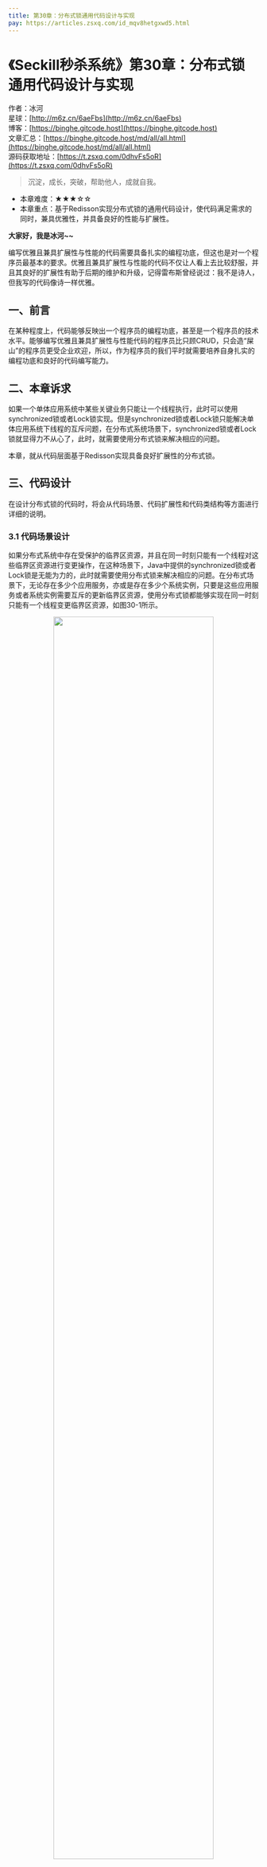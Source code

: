 ```yaml
---
title: 第30章：分布式锁通用代码设计与实现
pay: https://articles.zsxq.com/id_mqv8hetgxwd5.html
---
```


# 《Seckill秒杀系统》第30章：分布式锁通用代码设计与实现

作者：冰河
<br/>星球：[http://m6z.cn/6aeFbs](http://m6z.cn/6aeFbs)
<br/>博客：[https://binghe.gitcode.host](https://binghe.gitcode.host)
<br/>文章汇总：[https://binghe.gitcode.host/md/all/all.html](https://binghe.gitcode.host/md/all/all.html)
<br/>源码获取地址：[https://t.zsxq.com/0dhvFs5oR](https://t.zsxq.com/0dhvFs5oR)

> 沉淀，成长，突破，帮助他人，成就自我。

* 本章难度：★★★☆☆
* 本章重点：基于Redisson实现分布式锁的通用代码设计，使代码满足需求的同时，兼具优雅性，并具备良好的性能与扩展性。

**大家好，我是冰河~~**

编写优雅且兼具扩展性与性能的代码需要具备扎实的编程功底，但这也是对一个程序员最基本的要求。优雅且兼具扩展性与性能的代码不仅让人看上去比较舒服，并且其良好的扩展性有助于后期的维护和升级，记得雷布斯曾经说过：我不是诗人，但我写的代码像诗一样优雅。

## 一、前言

在某种程度上，代码能够反映出一个程序员的编程功底，甚至是一个程序员的技术水平。能够编写优雅且兼具扩展性与性能代码的程序员比只顾CRUD，只会造“屎山”的程序员更受企业欢迎，所以，作为程序员的我们平时就需要培养自身扎实的编程功底和良好的代码编写能力。

## 二、本章诉求

如果一个单体应用系统中某些关键业务只能让一个线程执行，此时可以使用synchronized锁或者Lock锁实现。但是synchronized锁或者Lock锁只能解决单体应用系统下线程的互斥问题，在分布式系统场景下，synchronized锁或者Lock锁就显得力不从心了，此时，就需要使用分布式锁来解决相应的问题。

本章，就从代码层面基于Redisson实现具备良好扩展性的分布式锁。

## 三、代码设计

在设计分布式锁的代码时，将会从代码场景、代码扩展性和代码类结构等方面进行详细的说明。

### 3.1 代码场景设计

如果分布式系统中存在受保护的临界区资源，并且在同一时刻只能有一个线程对这些临界区资源进行变更操作，在这种场景下，Java中提供的synchronized锁或者Lock锁是无能为力的，此时就需要使用分布式锁来解决相应的问题。在分布式场景下，无论存在多少个应用服务，亦或是存在多少个系统实例，只要是这些应用服务或者系统实例需要互斥的更新临界区资源，使用分布式锁都能够实现在同一时刻只能有一个线程变更临界区资源，如图30-1所示。


<div align="center">
    <img src="https://binghe.gitcode.host/images/project/seckill/scekill-2023-06-07-001.png?raw=true" width="80%">
    <br/>
</div>

可以看到，在分布式场景下，对临界区资源进行变更时，使用分布式锁能够实现在同一时刻只能有一个线程变更临界区资源，此时，变更临界区资源是线程安全的，不会由于多个线程同时变更临界区资源而造成线程安全的问题。

### 3.2 代码扩展性设计

## 查看完整文章

加入[冰河技术](http://m6z.cn/6aeFbs)知识星球，解锁完整技术文章与完整代码